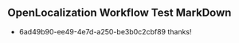 ## OpenLocalization Workflow Test MarkDown
* 6ad49b90-ee49-4e7d-a250-be3b0c2cbf89 thanks!

<!--HONumber=Sep16_HO1-->


